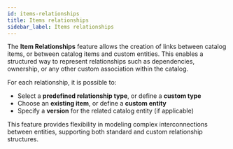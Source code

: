 ```yaml
---
id: items-relationships
title: Items relationships
sidebar_label: Items relationships
---
```


The **Item Relationships** feature allows the creation of links between catalog items, or between catalog items and custom entities. This enables a structured way to represent relationships such as dependencies, ownership, or any other custom association within the catalog.

For each relationship, it is possible to:
- Select a **predefined relationship type**, or define a **custom type**
- Choose an **existing item**, or define a **custom entity**
- Specify a **version** for the related catalog entity (if applicable)

This feature provides flexibility in modeling complex interconnections between entities, supporting both standard and custom relationship structures.
